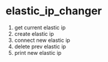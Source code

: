 # elastic_ip_changer

1. get current elastic ip
1. create elastic ip
1. connect new elastic ip
1. delete prev elastic ip
1. print new elastic ip
